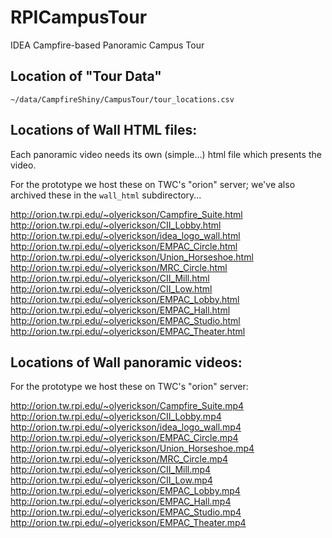 # RPICampusTour
IDEA Campfire-based Panoramic Campus Tour

## Location of "Tour Data"

`~/data/CampfireShiny/CampusTour/tour_locations.csv`

## Locations of Wall HTML files:
Each panoramic video needs its own (simple...) html file which presents the video. 

For the prototype we host these on TWC's "orion" server; we've also archived these in the `wall_html` subdirectory...

http://orion.tw.rpi.edu/~olyerickson/Campfire_Suite.html
http://orion.tw.rpi.edu/~olyerickson/CII_Lobby.html
http://orion.tw.rpi.edu/~olyerickson/idea_logo_wall.html
http://orion.tw.rpi.edu/~olyerickson/EMPAC_Circle.html
http://orion.tw.rpi.edu/~olyerickson/Union_Horseshoe.html
http://orion.tw.rpi.edu/~olyerickson/MRC_Circle.html
http://orion.tw.rpi.edu/~olyerickson/CII_Mill.html
http://orion.tw.rpi.edu/~olyerickson/CII_Low.html
http://orion.tw.rpi.edu/~olyerickson/EMPAC_Lobby.html
http://orion.tw.rpi.edu/~olyerickson/EMPAC_Hall.html
http://orion.tw.rpi.edu/~olyerickson/EMPAC_Studio.html
http://orion.tw.rpi.edu/~olyerickson/EMPAC_Theater.html

## Locations of Wall panoramic videos:

For the prototype we host these on TWC's "orion" server:

http://orion.tw.rpi.edu/~olyerickson/Campfire_Suite.mp4
http://orion.tw.rpi.edu/~olyerickson/CII_Lobby.mp4
http://orion.tw.rpi.edu/~olyerickson/idea_logo_wall.mp4
http://orion.tw.rpi.edu/~olyerickson/EMPAC_Circle.mp4
http://orion.tw.rpi.edu/~olyerickson/Union_Horseshoe.mp4
http://orion.tw.rpi.edu/~olyerickson/MRC_Circle.mp4
http://orion.tw.rpi.edu/~olyerickson/CII_Mill.mp4
http://orion.tw.rpi.edu/~olyerickson/CII_Low.mp4
http://orion.tw.rpi.edu/~olyerickson/EMPAC_Lobby.mp4
http://orion.tw.rpi.edu/~olyerickson/EMPAC_Hall.mp4
http://orion.tw.rpi.edu/~olyerickson/EMPAC_Studio.mp4
http://orion.tw.rpi.edu/~olyerickson/EMPAC_Theater.mp4

